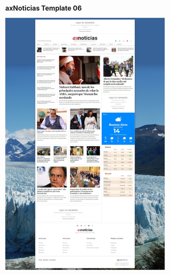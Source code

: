 ## axNoticias Template 06
![List / Screenshots](https://github.com/virla01/axNoticias-Template-6/blob/master/Diseno/template06.jpg)